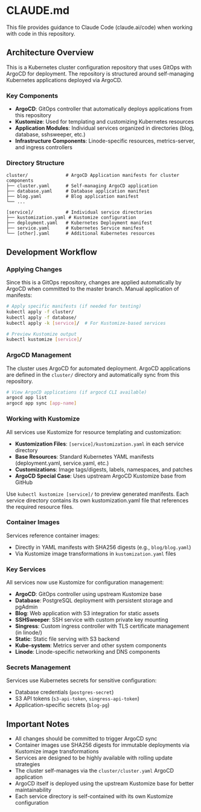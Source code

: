 # CLAUDE.md

This file provides guidance to Claude Code (claude.ai/code) when working with code in this repository.

## Architecture Overview

This is a Kubernetes cluster configuration repository that uses GitOps with ArgoCD for deployment. The repository is structured around self-managing Kubernetes applications deployed via ArgoCD.

### Key Components

- **ArgoCD**: GitOps controller that automatically deploys applications from this repository
- **Kustomize**: Used for templating and customizing Kubernetes resources
- **Application Modules**: Individual services organized in directories (blog, database, sshsweeper, etc.)
- **Infrastructure Components**: Linode-specific resources, metrics-server, and ingress controllers

### Directory Structure

```
cluster/              # ArgoCD Application manifests for cluster components
├── cluster.yaml      # Self-managing ArgoCD application
├── database.yaml     # Database application manifest
├── blog.yaml         # Blog application manifest
└── ...

[service]/            # Individual service directories
├── kustomization.yaml # Kustomize configuration
├── deployment.yaml   # Kubernetes Deployment manifest
├── service.yaml      # Kubernetes Service manifest
└── [other].yaml      # Additional Kubernetes resources
```

## Development Workflow

### Applying Changes

Since this is a GitOps repository, changes are applied automatically by ArgoCD when committed to the master branch. Manual application of manifests:

```bash
# Apply specific manifests (if needed for testing)
kubectl apply -f cluster/
kubectl apply -f database/
kubectl apply -k [service]/  # For Kustomize-based services

# Preview Kustomize output
kubectl kustomize [service]/
```

### ArgoCD Management

The cluster uses ArgoCD for automated deployment. ArgoCD applications are defined in the `cluster/` directory and automatically sync from this repository.

```bash
# View ArgoCD applications (if argocd CLI available)
argocd app list
argocd app sync [app-name]
```

### Working with Kustomize

All services use Kustomize for resource templating and customization:

- **Kustomization Files**: `[service]/kustomization.yaml` in each service directory
- **Base Resources**: Standard Kubernetes YAML manifests (deployment.yaml, service.yaml, etc.)
- **Customizations**: Image tags/digests, labels, namespaces, and patches
- **ArgoCD Special Case**: Uses upstream ArgoCD Kustomize base from GitHub

Use `kubectl kustomize [service]/` to preview generated manifests. Each service directory contains its own kustomization.yaml file that references the required resource files.

### Container Images

Services reference container images:
- Directly in YAML manifests with SHA256 digests (e.g., `blog/blog.yaml`)
- Via Kustomize image transformations in `kustomization.yaml` files

### Key Services

All services now use Kustomize for configuration management:

- **ArgoCD**: GitOps controller using upstream Kustomize base
- **Database**: PostgreSQL deployment with persistent storage and pgAdmin
- **Blog**: Web application with S3 integration for static assets  
- **SSHSweeper**: SSH service with custom private key mounting
- **Singress**: Custom ingress controller with TLS certificate management (in linode/)
- **Static**: Static file serving with S3 backend
- **Kube-system**: Metrics server and other system components
- **Linode**: Linode-specific networking and DNS components

### Secrets Management

Services use Kubernetes secrets for sensitive configuration:
- Database credentials (`postgres-secret`)
- S3 API tokens (`s3-api-token`, `singress-api-token`) 
- Application-specific secrets (`blog-pg`)

## Important Notes

- All changes should be committed to trigger ArgoCD sync
- Container images use SHA256 digests for immutable deployments via Kustomize image transformations
- Services are designed to be highly available with rolling update strategies
- The cluster self-manages via the `cluster/cluster.yaml` ArgoCD application
- ArgoCD itself is deployed using the upstream Kustomize base for better maintainability
- Each service directory is self-contained with its own Kustomize configuration